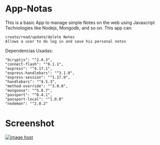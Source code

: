 # App-Notas
This is a basic App to manage simple Notes on the web using Javascript Technologies like Nodejs, Mongodb, and so on. This app can:

    create/read/update/delete Notes
    Allows a user to do log in and save his personal notes


Dependencias Usadas:

    "bcryptjs": "^2.4.3",
    "connect-flash": "^0.1.1",
    "express": "^4.17.1",
    "express-handlebars": "^3.1.0",
    "express-session": "^1.17.0",
    "handlebars": "^4.5.3",
    "method-override": "^3.0.0",
    "mongoose": "^5.8.7",
    "passport": "^0.4.1",
    "passport-local": "^1.0.0"
    "nodemon": "^2.0.2"
    
# Screenshot
<a href="http://imgbox.com/tK5pSeAE" target="_blank"><img src="https://thumbs2.imgbox.com/3b/41/tK5pSeAE_t.jpg" alt="image host"/></a>
